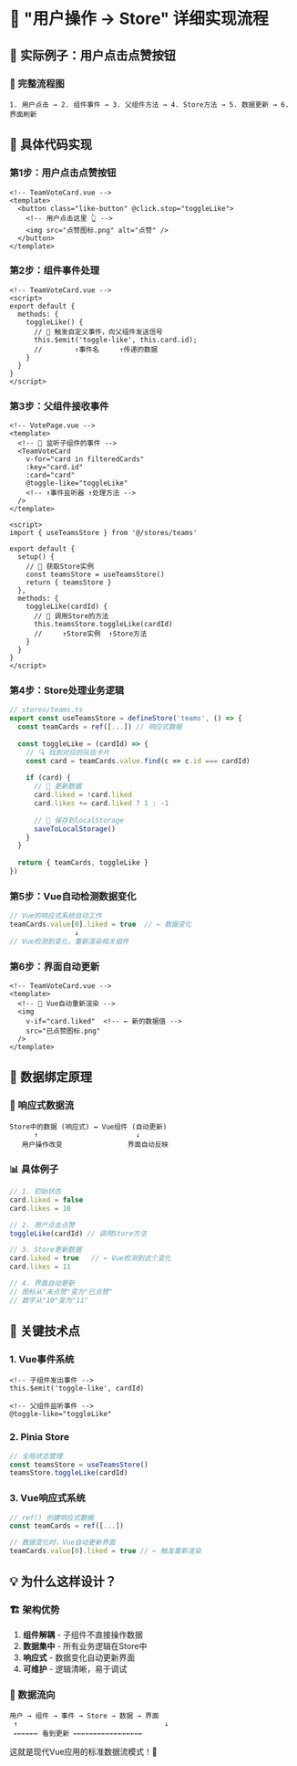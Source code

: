 # 🔄 "用户操作 → Store" 详细实现流程

## 📱 实际例子：用户点击点赞按钮

### 🎯 完整流程图

```
1. 用户点击 → 2. 组件事件 → 3. 父组件方法 → 4. Store方法 → 5. 数据更新 → 6. 界面刷新
```

## 📝 具体代码实现

### 第1步：用户点击点赞按钮
```vue
<!-- TeamVoteCard.vue -->
<template>
  <button class="like-button" @click.stop="toggleLike">
    <!-- 用户点击这里 👆 -->
    <img src="点赞图标.png" alt="点赞" />
  </button>
</template>
```

### 第2步：组件事件处理
```vue
<!-- TeamVoteCard.vue -->
<script>
export default {
  methods: {
    toggleLike() {
      // 🔔 触发自定义事件，向父组件发送信号
      this.$emit('toggle-like', this.card.id);
      //        ↑事件名     ↑传递的数据
    }
  }
}
</script>
```

### 第3步：父组件接收事件
```vue
<!-- VotePage.vue -->
<template>
  <!-- 🎯 监听子组件的事件 -->
  <TeamVoteCard 
    v-for="card in filteredCards" 
    :key="card.id" 
    :card="card" 
    @toggle-like="toggleLike"
    <!-- ↑事件监听器 ↑处理方法 -->
  />
</template>

<script>
import { useTeamsStore } from '@/stores/teams'

export default {
  setup() {
    // 🏪 获取Store实例
    const teamsStore = useTeamsStore()
    return { teamsStore }
  },
  methods: {
    toggleLike(cardId) {
      // 🚀 调用Store的方法
      this.teamsStore.toggleLike(cardId)
      //     ↑Store实例  ↑Store方法
    }
  }
}
</script>
```

### 第4步：Store处理业务逻辑
```typescript
// stores/teams.ts
export const useTeamsStore = defineStore('teams', () => {
  const teamCards = ref([...]) // 响应式数据
  
  const toggleLike = (cardId) => {
    // 🔍 找到对应的队伍卡片
    const card = teamCards.value.find(c => c.id === cardId)
    
    if (card) {
      // 📝 更新数据
      card.liked = !card.liked
      card.likes += card.liked ? 1 : -1
      
      // 💾 保存到localStorage
      saveToLocalStorage()
    }
  }
  
  return { teamCards, toggleLike }
})
```

### 第5步：Vue自动检测数据变化
```typescript
// Vue的响应式系统自动工作
teamCards.value[0].liked = true  // ← 数据变化
                ↓
// Vue检测到变化，重新渲染相关组件
```

### 第6步：界面自动更新
```vue
<!-- TeamVoteCard.vue -->
<template>
  <!-- 🎨 Vue自动重新渲染 -->
  <img 
    v-if="card.liked"  <!-- ← 新的数据值 -->
    src="已点赞图标.png"
  />
</template>
```

## 🔗 数据绑定原理

### 🔄 响应式数据流
```
Store中的数据 (响应式) ↔ Vue组件 (自动更新)
      ↑                        ↓
   用户操作改变                界面自动反映
```

### 📊 具体例子
```javascript
// 1. 初始状态
card.liked = false
card.likes = 10

// 2. 用户点击点赞
toggleLike(cardId) // 调用Store方法

// 3. Store更新数据
card.liked = true   // ← Vue检测到这个变化
card.likes = 11

// 4. 界面自动更新
// 图标从"未点赞"变为"已点赞"
// 数字从"10"变为"11"
```

## 🎯 关键技术点

### 1. Vue事件系统
```vue
<!-- 子组件发出事件 -->
this.$emit('toggle-like', cardId)

<!-- 父组件监听事件 -->
@toggle-like="toggleLike"
```

### 2. Pinia Store
```typescript
// 全局状态管理
const teamsStore = useTeamsStore()
teamsStore.toggleLike(cardId)
```

### 3. Vue响应式系统
```typescript
// ref() 创建响应式数据
const teamCards = ref([...])

// 数据变化时，Vue自动更新界面
teamCards.value[0].liked = true // ← 触发重新渲染
```

## 💡 为什么这样设计？

### 🏗️ 架构优势
1. **组件解耦** - 子组件不直接操作数据
2. **数据集中** - 所有业务逻辑在Store中
3. **响应式** - 数据变化自动更新界面
4. **可维护** - 逻辑清晰，易于调试

### 🔄 数据流向
```
用户 → 组件 → 事件 → Store → 数据 → 界面
 ↑                                    ↓
 ←←←←←← 看到更新 ←←←←←←←←←←←←←←←←←
```

这就是现代Vue应用的标准数据流模式！🚀
